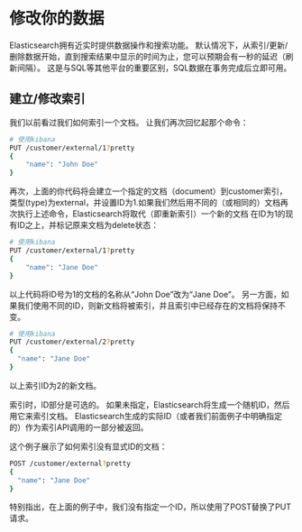# 修改你的数据

Elasticsearch拥有近实时提供数据操作和搜索功能。 默认情况下，从索引/更新/删除数据开始，直到搜索结果中显示的时间为止，您可以预期会有一秒的延迟（刷新间隔）。 这是与SQL等其他平台的重要区别，SQL数据在事务完成后立即可用。

## 建立/修改索引
我们以前看过我们如何索引一个文档。 让我们再次回忆起那个命令：

```sh
# 使用kibana
PUT /customer/external/1?pretty
{
    "name": "John Doe"
}
```

再次，上面的你代码将会建立一个指定的文档（document）到customer索引，类型(type)为external，并设置ID为1.如果我们然后用不同的（或相同的）文档再次执行上述命令，Elasticsearch将取代（即重新索引）一个新的文档 在ID为1的现有ID之上，并标记原来文档为delete状态：

```sh
# 使用kibana
PUT /customer/external/1?pretty
{
    "name": "Jane Doe"
}
```
以上代码将ID号为1的文档的名称从“John Doe”改为“Jane Doe”。 另一方面，如果我们使用不同的ID，则新文档将被索引，并且索引中已经存在的文档将保持不变。

```sh
# 使用kibana
PUT /customer/external/2?pretty
{
  "name": "Jane Doe"
}
```


以上索引ID为2的新文档。

索引时，ID部分是可选的。 如果未指定，Elasticsearch将生成一个随机ID，然后用它来索引文档。 Elasticsearch生成的实际ID（或者我们前面例子中明确指定的）作为索引API调用的一部分被返回。

这个例子展示了如何索引没有显式ID的文档：

```sh
POST /customer/external?pretty
{
  "name": "Jane Doe"
}
```

特别指出，在上面的例子中，我们没有指定一个ID，所以使用了POST替换了PUT请求。